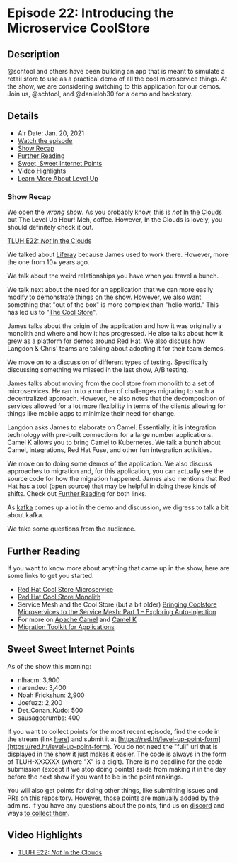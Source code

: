 # Episode 22: Introducing the Microservice CoolStore

## Description

@schtool and others have been building an app that is meant to simulate a retail store to use as a practical demo of all the cool microservice things. At the show, we are considering switching to this application for our demos. Join us, @schtool, and @danieloh30 for a demo and backstory.

## Details

* Air Date: Jan. 20, 2021
* [Watch the episode](https://www.youtube.com/watch?v=cfCgcONYUm0)
* [Show Recap](#show-recap)
* [Further Reading](#further-reading)
* [Sweet, Sweet Internet Points](#sweet-sweet-internet-points)
* [Video Highlights](#video-highlights)
* [Learn More About Level Up](https://red.ht/leveluphour)

### Show Recap

We open the *wrong show*.
As you probably know, this is *not* [In the Clouds](https://www.youtube.com/playlist?list=PLbMP1JcGBmSHHAsJ3PDd5TiK8xGaUFgrn) but The Level Up Hour!
Meh, coffee.
However, In the Clouds is lovely, you should definitely check it out.

[TLUH E22: *Not* In the Clouds](https://clips.twitch.tv/HeartlessArborealClintVoteYea)

We talked about [Liferay](https://www.liferay.com/) because James used to work there.
However, more the one from 10+ years ago.

We talk about the weird relationships you have when you travel a bunch.

We talk next about the need for an application that we can more easily modify to demonstrate things on the show.
However, we also want something that "out of the box" is more complex than "hello world."
This has led us to "[The Cool Store](https://github.com/jbossdemocentral/coolstore-microservice)".

James talks about the origin of the application and how it was originally a monolith and where and how it has progressed.
He also talks about how it grew as a platform for demos around Red Hat.
We also discuss how Langdon & Chris' teams are talking about adopting it for their team demos.

We move on to a discussion of different types of testing.
Specifically discussing something we missed in the last show, A/B testing.

James talks about moving from the cool store from monolith to a set of microservices.
He ran in to a number of challenges migrating to such a decentralized approach.
However, he also notes that the decomposition of services allowed for a lot more flexibility in terms of the clients allowing for things like mobile apps to minimize their need for change.

Langdon asks James to elaborate on Camel.
Essentially, it is integration technology with pre-built connections for a large number applications.
Camel K allows you to bring Camel to Kubernetes.
We talk a bunch about Camel, integrations, Red Hat Fuse, and other fun integration activities.

We move on to doing some demos of the application.
We also discuss approaches to migration and, for this application, you can actually see the source code for how the migration happened.
James also mentions that Red Hat has a tool (open source) that may be helpful in doing these kinds of shifts.
Check out [Further Reading](#further-reading) for both links.

As [kafka](https://kafka.apache.org/) comes up a lot in the demo and discussion, we digress to talk a bit about kafka.

We take some questions from the audience.

## Further Reading

If you want to know more about anything that came up in the show, here are some links to get you started.

* [Red Hat Cool Store Microservice](https://github.com/jbossdemocentral/coolstore-microservice)
* [Red Hat Cool Store Monolith](https://github.com/coolstore/monolith)
* Service Mesh and the Cool Store (but a bit older) [Bringing Coolstore Microservices to the Service Mesh: Part 1 – Exploring Auto-injection](https://developers.redhat.com/blog/2018/04/05/coolstore-microservices-service-mesh-part-1-exploring-auto-injection/)
* For more on [Apache Camel](https://camel.apache.org/) and [Camel K](https://camel.apache.org/camel-k/latest/index.html)
* [Migration Toolkit for Applications](https://developers.redhat.com/products/mta/overview)

## Sweet Sweet Internet Points

As of the show this morning:

* nlhacm:            3,900
* narendev:          3,400
* Noah Frickshun:    2,900
* Joefuzz:           2,200
* Det_Conan_Kudo:      500
* sausagecrumbs:       400

If you want to collect points for the most recent episode, find the code in the stream (link [here](#details)) and submit it at [https://red.ht/level-up-point-form](https://red.ht/level-up-point-form).
You do not need the "full" url that is displayed in the show it just makes it easier.
The code is always in the form of TLUH-XXXXXX (where "X" is a digit).
There is no deadline for the code submission (except if we stop doing points) aside from making it in the day before the next show if you want to be in the point rankings.

You will also get points for doing other things, like submitting issues and PRs on this repository.
However, those points are manually added by the admins.
If you have any questions about the points, find us on [discord](https://discord.gg/5VMVGJt) and ways [to collect them](../activities.md).

## Video Highlights

* [TLUH E22: *Not* In the Clouds](https://clips.twitch.tv/HeartlessArborealClintVoteYea)